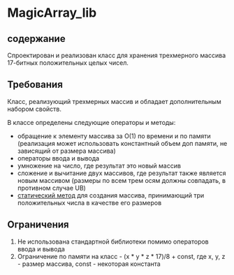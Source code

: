 # MagicArray_lib

## содержание

Спроектирован и реализован класс для хранения трехмерного массива 17-битных положительных целых чисел.

## Требования

Класс, реализующий трехмерных массив и обладает дополнительным набором свойств.

В классе определены следующие операторы и методы:

- обращение к элементу массива за O(1) по времени и по памяти (реализация может использовать константный объем доп памяти, не зависящий от размера массива)
- операторы ввода и вывода
- умножение на число, где результат это новый массив
- сложение и вычитание двух массивов, где результат также является новым массивом (размеры по всем трем осям должны совпадать, в противном случае UB)
- [статический метод](https://en.cppreference.com/w/cpp/language/static) для создания массива, принимающий три положительных числа в качестве его размеров

## Ограничения

1. Не использована стандартной библиотеки помимо операторов ввода и вывода
2. Ограничение по памяти на класс - (x * y * z * 17)/8 + const, где x, y, z - размер массива, const - некоторая константа

